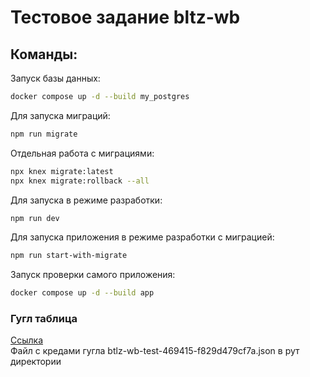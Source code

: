 # Тестовое задание bltz-wb

## Команды:

Запуск базы данных:
```bash
docker compose up -d --build my_postgres
```
Для запуска миграций:
```bash
npm run migrate
```

Отдельная работа с миграциями:
```bash
npx knex migrate:latest
npx knex migrate:rollback --all
```

Для запуска в режиме разработки:
```bash
npm run dev
```

Для запуска приложения в режиме разработки c миграцией:
```bash
npm run start-with-migrate
```

Запуск проверки самого приложения:
```bash
docker compose up -d --build app
```

### Гугл таблица

<a href="https://docs.google.com/spreadsheets/d/1pFLQttagLoGHpp4FWezoV_QvGkjUYGVAzBXEhnoPrzw/edit?usp=sharing" target="_blank">Ссылка</a>  
Файл с кредами гугла btlz-wb-test-469415-f829d479cf7a.json в рут директории
